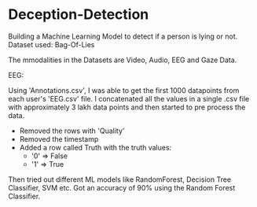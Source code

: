 # Deception-Detection
Building a Machine Learning Model to detect if a person is lying or not. Dataset used: Bag-Of-Lies

The mmodalities in the Datasets are Video, Audio, EEG and Gaze Data. 

EEG:

Using 'Annotations.csv', I was able to get the first 1000 datapoints from each user's 'EEG.csv' file. I concatenated all the values in a single .csv file with approximately 3 lakh data points and then started to pre process the data. 
- Removed the rows with 'Quality'
- Removed the timestamp
- Added a row called Truth with the truth values: 
    - '0' => False
    - '1' => True

Then tried out different ML models like RandomForest, Decision Tree Classifier, SVM etc.
Got an accuracy of 90% using the Random Forest Classifier.
